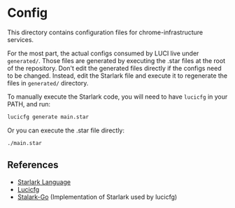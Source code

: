 # Config

This directory contains configuration files for chrome-infrastructure services.

For the most part, the actual configs consumed by LUCI live under `generated/`.
Those files are generated by executing the .star files at the root of the
repository.
Don't edit the generated files directly if the configs need to be changed.
Instead, edit the Starlark file and execute it to regenerate the files in
`generated/` directory.

To manually execute the Starlark code, you will need to have `lucicfg` in your
PATH, and run:
```sh
lucicfg generate main.star
```
Or you can execute the .star file directly:
```sh
./main.star
```

## References

* [Starlark Language](https://docs.bazel.build/versions/master/skylark/language.html)
* [Lucicfg](https://chromium.googlesource.com/infra/luci/luci-go/+/HEAD/lucicfg/doc/README.md)
* [Stalark-Go](https://github.com/google/starlark-go) (Implementation of Starlark used by lucicfg)
